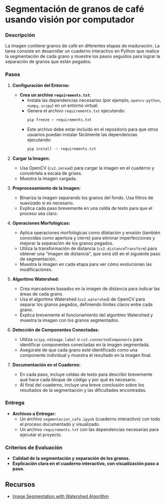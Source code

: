 # **Segmentación de granos de café usando visión por computador**

### Descripción
La imagen contiene granos de café en diferentes etapas de maduración. La tarea consiste en desarrollar un cuaderno interactivo en Python que realice la segmentación de cada grano y muestre los pasos seguidos para lograr la separación de granos que están pegados.

### Pasos

1. **Configuración del Entorno:**
   - **Crea un archivo `requirements.txt`**:
     - Instala las dependencias necesarias (por ejemplo, `opencv-python`, `numpy`, `scipy`) en un entorno virtual.
     - Genera el archivo `requirements.txt` ejecutando:
       ```bash
       pip freeze > requirements.txt
       ```
     - Este archivo debe estar incluido en el repositorio para que otros usuarios puedan instalar fácilmente las dependencias ejecutando:
       ```bash
       pip install -r requirements.txt
       ```

2. **Cargar la Imagen:**
   - Usa OpenCV (`cv2.imread`) para cargar la imagen en el cuaderno y conviértela a escala de grises.
   - Muestra la imagen cargada.

3. **Preprocesamiento de la Imagen:**
   - Binariza la imagen separando los granos del fondo. Usa filtros de suavizado si es necesario.
   - Explica cada paso brevemente en una celda de texto para que el proceso sea claro.

5. **Operaciones Morfológicas:**
   - Aplica operaciones morfológicas como dilatación y erosión (también conocidas como apertura y cierre) para eliminar imperfecciones y mejorar la separación de los granos pegados.
   - Utiliza la transformación de distancia (`cv2.distanceTransform`) para obtener una "imagen de distancia", que será útil en el siguiente paso de segmentación.
   - Muestra la imagen en cada etapa para ver cómo evolucionan las modificaciones.

6. **Algoritmo Watershed:**
   - Crea marcadores basados en la imagen de distancia para indicar las áreas de cada grano.
   - Usa el algoritmo Watershed (`cv2.watershed`) de OpenCV para separar los granos pegados, definiendo límites claros entre cada grano.
   - Explica brevemente el funcionamiento del algoritmo Watershed y muestra la imagen con los granos segmentados.

7. **Detección de Componentes Conectadas:**
   - Utiliza `scipy.ndimage.label` o `cv2.connectedComponents` para identificar componentes conectadas en la imagen segmentada.
   - Asegúrate de que cada grano esté identificado como una componente individual y muestra el resultado en la imagen final.

8. **Documentación en el Cuaderno:**
   - En cada paso, incluye celdas de texto para describir brevemente qué hace cada bloque de código y por qué es necesario.
   - Al final del cuaderno, incluye una breve conclusión sobre los resultados de la segmentación y las dificultades encontradas.

### Entrega

- **Archivos a Entregar:**
  - Un archivo `segmentacion_cafe.ipynb` (cuaderno interactivo) con todo el proceso documentado y visualizado.
  - Un archivo `requirements.txt` con las dependencias necesarias para ejecutar el proyecto.
  

### Criterios de Evaluación
- **Calidad de la segmentación y separación de los granos.**
- **Explicación clara en el cuaderno interactivo, con visualización paso a paso.**

## **Recursos**

- [Image Segmentation with Watershed Algorithm]([https://docs.opencv.org/4.x/d3/db4/tutorial_py_watershed.html])

